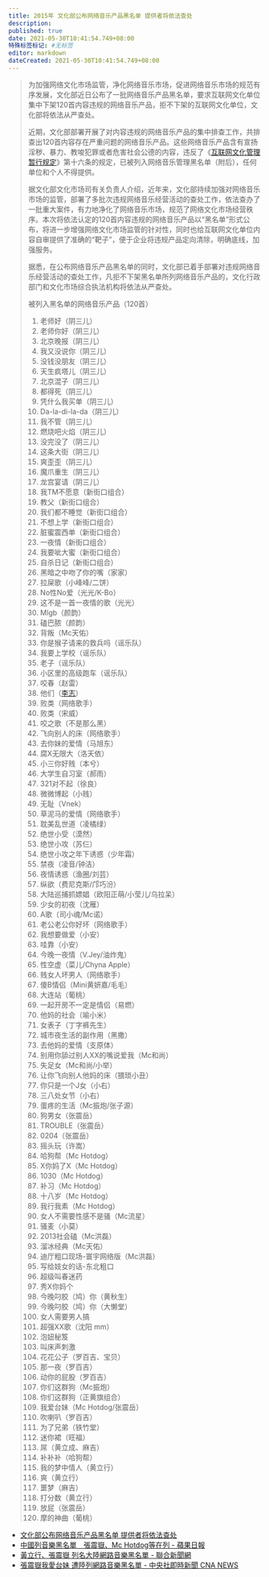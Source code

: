 ```yaml
---
title: 2015年 文化部公布网络音乐产品黑名单 提供者将依法查处
description:
published: true
date: 2021-05-30T10:41:54.749+08:00
特殊标签标记: #无标签
editor: markdown
dateCreated: 2021-05-30T10:41:54.749+08:00
---
```


> 为加强网络文化市场监管，净化网络音乐市场，促进网络音乐市场的规范有序发展，文化部近日公布了一批网络音乐产品黑名单，要求互联网文化单位集中下架120首内容违规的网络音乐产品，拒不下架的互联网文化单位，文化部将依法从严查处。
>
> 近期，文化部部署开展了对内容违规的网络音乐产品的集中排查工作，共排查出120首内容存在严重问题的网络音乐产品。这些网络音乐产品含有宣扬淫秽、暴力、教唆犯罪或者危害社会公德的内容，违反了《[互联网文化管理暂行规定](/rule/文化部/互联网文化管理暂行规定.md)》第十六条的规定，已被列入网络音乐管理黑名单（附后），任何单位和个人不得提供。
>
> 据文化部文化市场司有关负责人介绍，近年来，文化部持续加强对网络音乐市场的监管，部署了多批次违规网络音乐经营活动的查处工作，依法查办了一批重大案件，有力地净化了网络音乐市场，规范了网络文化市场经营秩序。本次将依法认定的120首内容违规的网络音乐产品以“黑名单”形式公布，将进一步增强网络文化市场监管的针对性，同时也给互联网文化单位内容自审提供了准确的“靶子”，便于企业将违规产品定向清除，明确底线，加强服务。
>
> 据悉，在公布网络音乐产品黑名单的同时，文化部已着手部署对违规网络音乐经营活动的查处工作，凡拒不下架黑名单所列网络音乐产品的，文化行政部门和文化市场综合执法机构将依法从严查处。
>
> 被列入黑名单的网络音乐产品（120首）
>
> 1. 老师好（阴三儿）
> 2. 老师你好（阴三儿）
> 3. 北京晚报（阴三儿）
> 4. 我又没说你（阴三儿）
> 5. 没钱没朋友（阴三儿）
> 6. 天生疯塔儿（阴三儿）
> 7. 北京混子（阴三儿）
> 8. 都得死（阴三儿）
> 9. 凭什么我买单（阴三儿）
> 10. Da-la-di-la-da（阴三儿）
> 11. 我不管（阴三儿）
> 12. 燃烧吧火焰（阴三儿）
> 13. 没完没了（阴三儿）
> 14. 这条大街（阴三儿）
> 15. 爽歪歪（阴三儿）
> 16. 魔爪重生（阴三儿）
> 17. 龙宫宴请（阴三儿）
> 18. 我TM不愿意（新街口组合）
> 19. 教父（新街口组合）
> 20. 我们都不睡觉（新街口组合）
> 21. 不想上学（新街口组合）
> 22. 脏蜜震西单（新街口组合）
> 23. 一夜情（新街口组合）
> 24. 我要呲大蜜（新街口组合）
> 25. 自杀日记（新街口组合）
> 26. 黑暗之中吻了你的嘴（家家）
> 27. 拉屎歌（小峰峰/二饼）
> 28. No性No爱（光光/K-Bo）
> 29. 这不是一首一夜情的歌（光光）
> 30. Mlgb（颜韵）
> 31. 磕巴脓（颜韵）
> 32. 背叛（Mc天佑）
> 33. 你是猴子请来的救兵吗（谣乐队）
> 34. 我要上学校（谣乐队）
> 35. 老子（谣乐队）
> 36. 小区里的高级跑车（谣乐队）
> 37. 咬春（赵雷）
> 38. 他们（[李志](/people/李志.md)）
> 39. 败类（网络歌手）
> 40. 败类（宋威）
> 41. 咬之歌（不是那么黑）
> 42. 飞向别人的床（网络歌手）
> 43. 去你妹的爱情（马旭东）
> 44. 腐X无限大（洛天依）
> 45. 小三你好贱（本兮）
> 46. 大学生自习室（郝雨）
> 47. 321对不起（徐良）
> 48. 微微博起（小贱）
> 49. 无耻（Vnek）
> 50. 草泥马的爱情（网络歌手）
> 51. 耽美乱世道（凌橘绿）
> 52. 绝世小受（漠然）
> 53. 绝世小攻（苏仨）
> 54. 绝世小攻之年下诱惑（少年霜）
> 55. 禁夜（凌音/钟洁）
> 56. 夜情诱惑（渔圈/刘芸）
> 57. 纵欲（费尼克斯/邝巧汾）
> 58. 大陆巡捕抓嫖娼（欧阳正萌/小莹儿/乌拉呆）
> 59. 少女的初夜（沈雁）
> 60. A歌（司小魂/Mc诺）
> 61. 老公老公你好坏（网络歌手）
> 62. 我想要做爱（小安）
> 63. 哇靠（小安）
> 64. 今晚一夜情（V.Jey/油炸鬼）
> 65. 性空虚（菜儿/Chyna Apple）
> 66. 贱女人坏男人（网络歌手）
> 67. 傻B情侣（Mini黄妍嘉/毛毛）
> 68. 大连站（葡桃）
> 69. 一起开房不一定是情侣（易燃）
> 70. 他妈的社会（喻小米）
> 71. 女表子（丁字裤先生）
> 72. 城市夜生活的副作用（黑撒）
> 73. 去他妈的爱情（支原体）
> 74. 别用你舔过别人XX的嘴说爱我（Mc和尚）
> 75. 失足女（Mc和尚/小举）
> 76. 让你飞向别人他妈的床（猥琐小丑）
> 77. 你只是一个J女（小右）
> 78. 三八处女节（小右）
> 79. 蛋疼的生活（Mc振炮/张子源）
> 80. 狗男女（张震岳）
> 81. TROUBLE（张震岳）
> 82. 0204（张震岳）
> 83. 摇头玩（许嵩）
> 84. 哈狗帮（Mc Hotdog）
> 85. X你妈了X（Mc Hotdog）
> 86. 1030（Mc Hotdog）
> 87. 补习（Mc Hotdog）
> 88. 十八岁（Mc Hotdog）
> 89. 我行我素（Mc Hotdog）
> 90. 女人不需要性感不是骚（Mc流星）
> 91. 骚麦（小莫）
> 92. 2013社会磕（Mc洪磊）
> 93. 溜冰经典（Mc天佑）
> 94. 迪厅粗口现场-寰宇网络版（Mc洪磊）
> 95. 写给妓女的话-东北粗口
> 96. 超级叫春迷药
> 97. 秀X你妈个
> 98. 今晚叼胶（鸠）你（黄秋生）
> 99. 今晚叼胶（鸠）你（大懒堂）
> 100. 女人需要男人搞
> 101. 超强XX歌（沈阳 mm）
> 102. 泡妞秘笈
> 103. 叫床声刺激
> 104. 花花公子（罗百吉、宝贝）
> 105. 那一夜（罗百吉）
> 106. 动你的屁股（罗百吉）
> 107. 你们这群狗（Mc振炮）
> 108. 你们这群狗（正黄旗组合）
> 109. 我爱台妹（Mc Hotdog/张震岳）
> 110. 吹喇叭（罗百吉）
> 111. 为了兄弟（铁竹堂）
> 112. 迷你裙（旺福）
> 113. 屌（黄立成、麻吉）
> 114. 补补补（哈狗帮）
> 115. 我的梦中情人（黄立行）
> 116. 爽（黄立行）
> 117. 噩梦（麻吉）
> 118. 打分数（黄立行）
> 119. 放屁（张震岳）
> 120. 摩的神曲（葡桃）

+ [文化部公布网络音乐产品黑名单 提供者将依法查处](https://web.archive.org/web/20150813215028/http://www.mcprc.gov.cn/whzx/whyw/201508/t20150810_457407.html)
+ [中國列音樂黑名單　張震嶽、Mc Hotdog等在列 - 蘋果日報](https://web.archive.org/web/20190816212709/https://tw.appledaily.com/new/realtime/20150810/667048/)
+ [黃立行、張震嶽 列名大陸網路音樂黑名單 - 聯合新聞網](https://web.archive.org/web/20150813040813/http://udn.com/news/story/8/1112605)
+ [張震嶽我愛台妹 遭陸列網路音樂黑名單 - 中央社即時新聞 CNA NEWS](https://web.archive.org/web/20150813012142/http://www.cna.com.tw/news/firstnews/201508105023-1.aspx)
